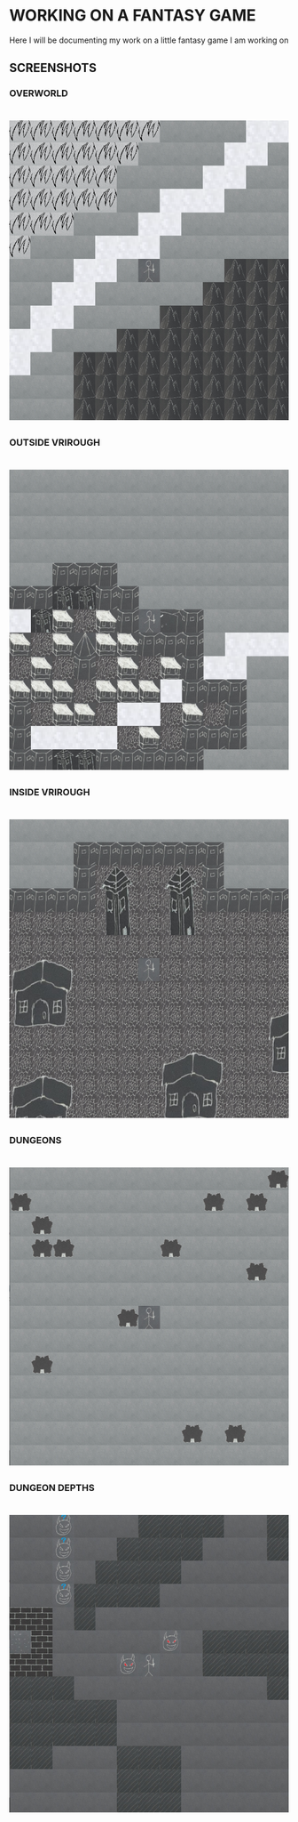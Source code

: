 # WORKING ON A FANTASY GAME

Here I will be documenting my work on a little fantasy game I am working on

## SCREENSHOTS

### OVERWORLD

<h1 align="center"><img src="/assets/img/GameSS1.png" alt="Overworld"></h1>

### OUTSIDE VRIROUGH

<h1 align="center"><img src="/assets/img/GameSS2.png" alt="Outside Vrirough"></h1>

### INSIDE VRIROUGH

<h1 align="center"><img src="/assets/img/GameSS3.png" alt="Inside Vrirough"></h1>

### DUNGEONS

<h1 align="center"><img src="/assets/img/GameSS4.png" alt="Dungeons"></h1>

### DUNGEON DEPTHS

<h1 align="center"><img src="/assets/img/GameSS5.png" alt="Dungeon Depths"></h1>
